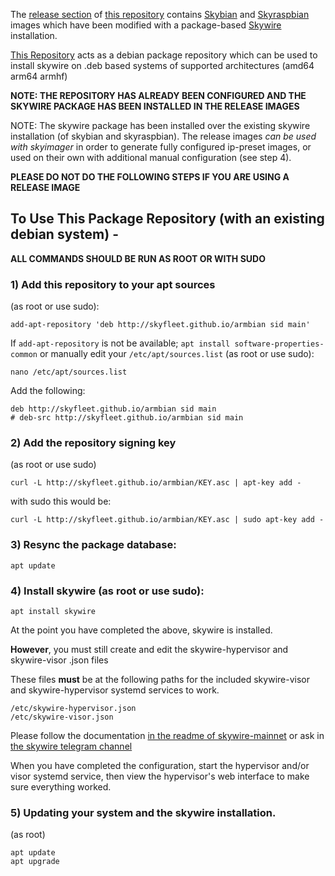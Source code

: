 The [release section](https://github.com/Skyfleet/armbian/releases) of [this repository](https://github.com/skyfleet/armbian) contains [Skybian](https://github.com/skycoin/skybian) and [Skyraspbian](https://github.com/asxtree/skybian/tree/skyraspbian) images which have been modified with a package-based [Skywire](https://github.com/SkycoinProject/skywire-mainnet) installation.

[This Repository](https://skyfleet.github.io/armbian) acts as a debian package repository which can be used to install skywire on .deb based systems of supported architectures (amd64 arm64 armhf)

**NOTE: THE REPOSITORY HAS ALREADY BEEN CONFIGURED AND THE SKYWIRE PACKAGE HAS BEEN INSTALLED IN THE RELEASE IMAGES**

NOTE: The skywire package has been installed over the existing skywire installation (of skybian and skyraspbian). The release images _can be used with skyimager_ in order to generate fully configured ip-preset images, or used on their own with additional manual configuration (see step 4).

**PLEASE DO NOT DO THE FOLLOWING STEPS IF YOU ARE USING A RELEASE IMAGE**

## To Use This Package Repository (with an existing debian system) -

**ALL COMMANDS SHOULD BE RUN AS ROOT OR WITH SUDO**

### 1) Add this repository to your apt sources

(as root or use sudo):
```
add-apt-repository 'deb http://skyfleet.github.io/armbian sid main'
```

If `add-apt-repository` is not be available; `apt install software-properties-common`
or manually edit your `/etc/apt/sources.list` (as root or use sudo):
```
nano /etc/apt/sources.list
```

Add the following:
```
deb http://skyfleet.github.io/armbian sid main
# deb-src http://skyfleet.github.io/armbian sid main
```

### 2) Add the repository signing key

(as root or use sudo)
```
curl -L http://skyfleet.github.io/armbian/KEY.asc | apt-key add -
```
with sudo this would be:
```
curl -L http://skyfleet.github.io/armbian/KEY.asc | sudo apt-key add -
```

### 3) Resync the package database:
```
apt update
```

### 4) Install skywire (as root or use sudo):
```
apt install skywire
```

At the point you have completed the above, skywire is installed.

**However**, you must still create and edit the skywire-hypervisor and skywire-visor .json files

These files **must** be at the following paths for the included skywire-visor and skywire-hypervisor systemd services to work.
```
/etc/skywire-hypervisor.json
/etc/skywire-visor.json
```

Please follow the documentation [in the readme of skywire-mainnet](https://github.com/skycoinproject/skywire-mainnet)
or ask in [the skywire telegram channel](https://t.me/skywire)

When you have completed the configuration, start the hypervisor and/or visor systemd service, then view the hypervisor's web interface to make sure everything worked.

### 5) Updating your system and the skywire installation.
(as root)
```
apt update
apt upgrade
```
